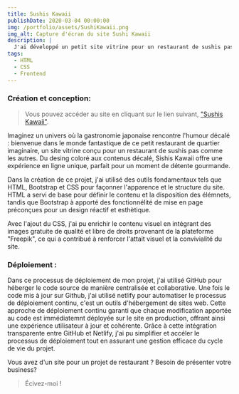 ```yaml
---
title: Sushis Kawaii
publishDate: 2020-03-04 00:00:00
img: /portfolio/assets/SushiKawaii.png
img_alt: Capture d'écran du site Sushi Kawaii
description: |
  J'ai développé un petit site vitrine pour un restaurant de sushis pas comme les autres !
tags:
  - HTML
  - CSS
  - Frontend
---
```


### Création et conception:

> Vous pouvez accéder au site en cliquant sur le lien suivant, <a href="https://sushikawaii.netlify.app">"Sushis Kawaii"</a>.

Imaginez un univers où la gastronomie japonaise rencontre l'humour décalé : bienvenue dans le monde fantastique de ce petit restaurant de quartier imaginaire, un site vitrine conçu pour un restaurant de sushis pas comme les autres. Du desing coloré aux contenus décalé, Sishis Kawaii offre une expérience en ligne unique, parfait pour un moment de détente gourmande.

Dans la création de ce projet, j'ai utilisé des outils fondamentaux tels que HTML, Bootstrap et CSS pour façonner l'apparence et le structure du site. HTML a servi de base pour définir le contenu et la disposition des élémnets, tandis que Bootstrap à apporté des fonctionnélité de mise en page préconçues pour un design réactif et esthètique.

Avec l'ajout du CSS, j'ai pu enrichir le contenu visuel en intégrant des images gratuite de qualité et libre de droits provenant de la plateforme "Freepik", ce qui a contribué à renforcer l'attait visuel et la convivialité du site.

### Déploiement :

Dans ce processus de déploiement de mon projet, j'ai utilisé GitHub pour héberger le code source de manière centralisée et collaborative. Une fois le code mis à jour sur Github, j'ai utilisé netlify pour automatiser le processus de déploiement continu, c'est un outils d'hébergement de sites web. Cette approche de déploiement continu garanti que chaque modification apportée au code est immédiatemnt déployée sur le site en production, offrant ainsi une expérience utilisateur à jour et cohérente. Grâce à cette intégration transparente entre GitHub et Netlify, j'ai pu simplifier et accéler le processus de déploiement tout en assurant une gestion efficace du cycle de vie du projet.

Vous avez d'un site pour un projet de restaurant ? Besoin de présenter votre business?

> Écivez-moi !
